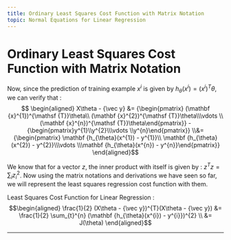 ```yaml
---
title: Ordinary Least Squares Cost Function with Matrix Notation
topic: Normal Equations for Linear Regression
---
```


# Ordinary Least Squares Cost Function with Matrix Notation

Now, since the prediction of training example $x^i$ is given by $h_{\theta}(x^i) = (x^i)^T\theta$, we can verify that : $$ \begin{aligned} X\theta - {\vec y} &= {\begin{pmatrix}  (\mathbf {x}^{1})^{\mathsf {T}}\theta\\ (\mathbf {x}^{2})^{\mathsf {T}}\theta\\\vdots \\(\mathbf {x}^{n})^{\mathsf {T}}\theta\end{pmatrix}} - {\begin{pmatrix}y^{1}\\y^{2}\\\vdots \\y^{n}\end{pmatrix}} \\&= {\begin{pmatrix}  \mathbf {h_{\theta}(x^{1}) - y^{1}}\\ \mathbf {h_{\theta}(x^{2}) - y^{2}}\\\vdots \\\mathbf {h_{\theta}(x^{n}) - y^{n}}\end{pmatrix}} \end{aligned}$$

We know that for a vector $z$, the inner product with itself is given by : $z^{T}z = \sum_{i}z_{i}^2$. Now using the matrix notations and derivations we have seen so far, we will represent the least squares regression cost function with them. 

Least Squares Cost Function for Linear Regression : $$\begin{aligned} \frac{1}{2} (X\theta - {\vec y})^{T}(X\theta - {\vec y}) &= \frac{1}{2} \sum_{t}^{n} (\mathbf {h_{\theta}(x^{i}) - y^{i}})^{2} \\ &= J(\theta) \end{aligned}$$

---
